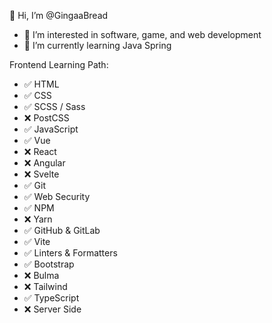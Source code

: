 👋 Hi, I’m @GingaaBread
- 👀 I’m interested in software, game, and web development
- 🌱 I’m currently learning Java Spring

Frontend Learning Path:

- ✅ HTML
- ✅ CSS
- ✅ SCSS / Sass
- ❌ PostCSS
- ✅ JavaScript
- ✅ Vue
- ❌ React
- ❌ Angular
- ❌ Svelte
- ✅ Git
- ✅ Web Security
- ✅ NPM
- ❌ Yarn
- ✅ GitHub & GitLab
- ✅ Vite
- ✅ Linters & Formatters
- ✅ Bootstrap
- ❌ Bulma
- ❌ Tailwind
- ✅ TypeScript
- ❌ Server Side


<!---
GingaaBread/GingaaBread is a ✨ special ✨ repository because its `README.md` (this file) appears on your GitHub profile.
You can click the Preview link to take a look at your changes.
--->
